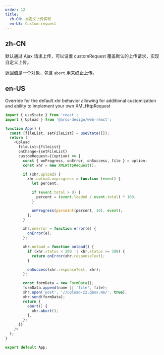 ```yaml
---
order: 12
title:
  zh-CN: 自定义上传实现
  en-US: Custom request
---
```



## zh-CN

默认通过 Ajax 请求上传，可以设置 customRequest 覆盖默认的上传请求，实现自定义上传。

返回值是一个对象，包含 `abort` 用来终止上传。

## en-US

Override for the default xhr behavior allowing for additional customization and ability to implement your own XMLHttpRequest

```js
import { useState } from 'react';
import { Upload } from '@arco-design/web-react';

function App() {
  const [fileList, setFileList] = useState([]);
  return (
    <Upload
      fileList={fileList}
      onChange={setFileList}
      customRequest={(option) => {
        const { onProgress, onError, onSuccess, file } = option;
        const xhr = new XMLHttpRequest();

        if (xhr.upload) {
          xhr.upload.onprogress = function (event) {
            let percent;

            if (event.total > 0) {
              percent = (event.loaded / event.total) * 100;
            }

            onProgress(parseInt(percent, 10), event);
          };
        }

        xhr.onerror = function error(e) {
          onError(e);
        };

        xhr.onload = function onload() {
          if (xhr.status < 200 || xhr.status >= 300) {
            return onError(xhr.responseText);
          }

          onSuccess(xhr.responseText, xhr);
        };

        const formData = new FormData();
        formData.append(name || 'file', file);
        xhr.open('post', '//upload-z2.qbox.me/', true);
        xhr.send(formData);
        return {
          abort() {
            xhr.abort();
          },
        };
      }}
    />
  );
}

export default App;
```
